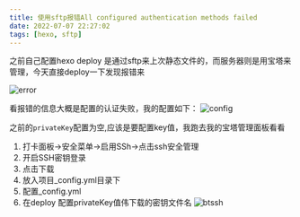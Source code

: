 ```yaml
---
title: 使用sftp报错All configured authentication methods failed
date: 2022-07-07 22:27:02
tags: [hexo, sftp]
---
```

 之前自己配置hexo deploy 是通过sftp来上次静态文件的，而服务器则是用宝塔来管理，今天直接deploy一下发现报错来
 <!-- more -->
 ![error](https://webfan.obs.cn-south-1.myhuaweicloud.com/20220707223333.png)

 看报错的信息大概是配置的认证失败，我的配置如下：
 ![config](https://webfan.obs.cn-south-1.myhuaweicloud.com/20220707223724.png)

 之前的`privateKey`配置为空,应该是要配置key值，我跑去我的宝塔管理面板看看

 1. 打卡面板->安全菜单->启用SSh->点击ssh安全管理
 2. 开启SSH密钥登录
 3. 点击下载
 4. 放入项目_config.yml目录下
 5. 配置_config.yml
 6. 在deploy 配置privateKey值伟下载的密钥文件名
 ![btssh](https://webfan.obs.cn-south-1.myhuaweicloud.com/20220707224330.png)